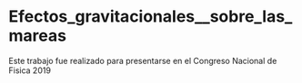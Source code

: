 # Efectos_gravitacionales__sobre_las_mareas

Este trabajo fue realizado para presentarse en el Congreso Nacional de Fisica 2019
